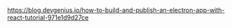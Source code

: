https://blog.devgenius.io/how-to-build-and-publish-an-electron-app-with-react-tutorial-971e1d9d27ce
